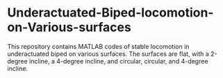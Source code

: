 # Underactuated-Biped-locomotion-on-Various-surfaces
This repository contains MATLAB codes of stable locomotion in underactuated biped on various surfaces. The surfaces are flat, with a 2-degree incline, a 4-degree incline, and circular, circular, and 4-degree incline.
